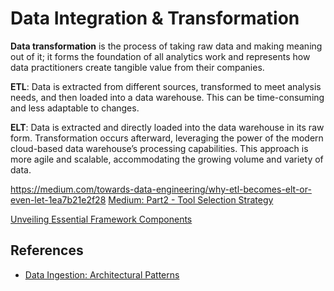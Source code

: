 # Data Integration & Transformation

**Data transformation** is the process of taking raw data and making meaning out
of it; it forms the foundation of all analytics work and represents how data
practitioners create tangible value from their companies.

**ETL**: Data is extracted from different sources, transformed to meet analysis needs,
and then loaded into a data warehouse. This can be time-consuming and less adaptable
to changes.

**ELT**: Data is extracted and directly loaded into the data warehouse in its raw form.
Transformation occurs afterward, leveraging the power of the modern cloud-based
data warehouse’s processing capabilities. This approach is more agile and scalable,
accommodating the growing volume and variety of data.

https://medium.com/towards-data-engineering/why-etl-becomes-elt-or-even-let-1ea7b21e2f28
[Medium: Part2 - Tool Selection Strategy](https://medium.com/the-modern-scientist/data-ingestion-part-2-tool-selection-strategy-07c6ca7aeddb)

[Unveiling Essential Framework Components](https://rkniyer999.medium.com/demystifying-data-ingestion-unveiling-essential-framework-components-in-a-data-lake-0ac448ac8918)

## References

- [Data Ingestion: Architectural Patterns](https://medium.com/@meskensjan/the-art-of-data-ingestion-powering-analytics-from-operational-sources-467552d6c9a2)
